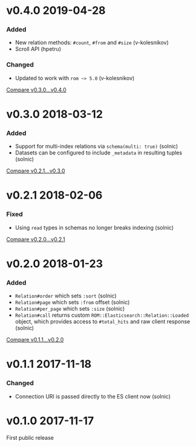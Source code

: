 # v0.4.0 2019-04-28

### Added

- New relation methods: `#count`, `#from` and `#size` (v-kolesnikov)
- Scroll API (hpetru)

### Changed

- Updated to work with `rom ~> 5.0` (v-kolesnikov)

[Compare v0.3.0...v0.4.0](https://github.com/rom-rb/rom-elasticsearch/compare/v0.3.0...v0.4.0)

# v0.3.0 2018-03-12

### Added

- Support for multi-index relations via `schema(multi: true)` (solnic)
- Datasets can be configured to include `_metadata` in resulting tuples (solnic)

[Compare v0.2.1...v0.3.0](https://github.com/rom-rb/rom-elasticsearch/compare/v0.2.1...v0.3.0)

# v0.2.1 2018-02-06

### Fixed

- Using `read` types in schemas no longer breaks indexing (solnic)

[Compare v0.2.0...v0.2.1](https://github.com/rom-rb/rom-elasticsearch/compare/v0.2.0...v0.2.1)

# v0.2.0 2018-01-23

### Added

- `Relation#order` which sets `:sort` (solnic)
- `Relation#page` which sets `:from` offset (solnic)
- `Relation#per_page` which sets `:size` (solnic)
- `Relation#call` returns custom `ROM::Elasticsearch::Relation::Loaded` object, which provides access to `#total_hits` and raw client response (solnic)

[Compare v0.1.1...v0.2.0](https://github.com/rom-rb/rom-elasticsearch/compare/v0.1.1...v0.2.0)

# v0.1.1 2017-11-18

### Changed

- Connection URI is passed directly to the ES client now (solnic)

# v0.1.0 2017-11-17

First public release
